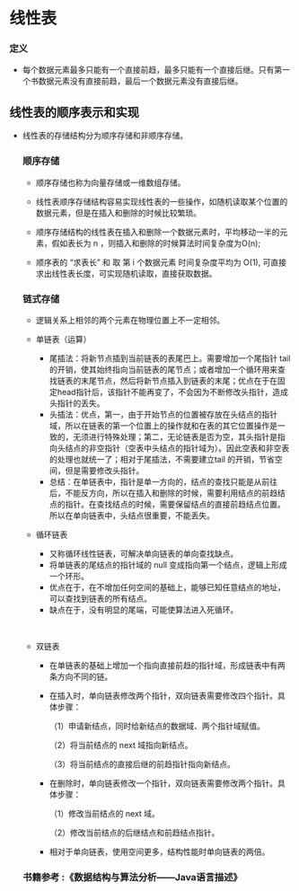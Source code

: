 # 线性表



### 定义

- 每个数据元素最多只能有一个直接前趋，最多只能有一个直接后继。只有第一个书数据元素没有直接前趋，最后一个数据元素没有直接后继。

## 线性表的顺序表示和实现

- 线性表的存储结构分为顺序存储和非顺序存储。

  ### 顺序存储

  - 顺序存储也称为向量存储或一维数组存储。

  - 线性表顺序存储结构容易实现线性表的一些操作，如随机读取某个位置的数据元素，但是在插入和删除的时候比较繁琐。
  - 顺序存储结构的线性表在插入和删除一个数据元素时，平均移动一半的元素，假如表长为 n ，则插入和删除的时候算法时间复杂度为O(n);
  - 顺序表的 “求表长” 和 取 第 i 个数据元素 时间复杂度平均为 O(1), 可直接求出线性表长度，可实现随机读取，直接获取数据。

  ### 链式存储

  - 逻辑关系上相邻的两个元素在物理位置上不一定相邻。

  - 单链表（运算）

    - 尾插法：将新节点插到当前链表的表尾巴上。需要增加一个尾指针 tail 的开销，使其始终指向当前链表的尾节点；或者增加一个循环用来查找链表的末尾节点，然后将新节点插入到链表的末尾；优点在于在固定head指针后，该指针不能再变了，不会因为不断修改头指针，造成头指针的丢失。
    - 头插法：优点，第一，由于开始节点的位置被存放在头结点的指针域，所以在链表的第一个位置上的操作就和在表的其它位置操作是一致的，无须进行特殊处理；第二，无论链表是否为空，其头指针是指向头结点的非空指针（空表中头结点的指针域为）。因此空表和非空表的处理也就统一了；相对于尾插法，不需要建立tail 的开销，节省空间，但是需要修改头指针。
    - 总结：在单链表中，指针是单一方向的，结点的查找只能是从前往后，不能反方向，所以在插入和删除的时候，需要利用结点的前趋结点的指针。在查找结点的时候，需要保留结点的直接前趋结点位置。所以在单向链表中，头结点很重要，不能丢失。

  - 循环链表

    - 又称循环线性链表，可解决单向链表的单向查找缺点。
    - 将单链表的尾结点的指针域的 null 变成指向第一个结点，逻辑上形成一个环形。
    - 优点在于，在不增加任何空间的基础上，能够已知任意结点的地址，可以查找到链表的所有结点。
    - 缺点在于，没有明显的尾端，可能使算法进入死循环。

    ​	

  - 双链表

    - 在单链表的基础上增加一个指向直接前趋的指针域，形成链表中有两条方向不同的链。

    - 在插入时，单向链表修改两个指针，双向链表需要修改四个指针。具体步骤：

      （1）申请新结点，同时给新结点的数据域、两个指针域赋值。

      （2）将当前结点的 next 域指向新结点。

      （3）将当前结点的直接后继的前趋指针指向新结点。

    - 在删除时，单向链表修改一个指针，双向链表需要修改两个指针。具体步骤：

      （1）修改当前结点的 next 域。

      （2）修改当前结点的后继结点和前趋结点指针。

      

    - 相对于单向链表，使用空间更多，结构性能时单向链表的两倍。

  

  

  ### 书籍参考 :《数据结构与算法分析——Java语言描述》

  

  

  

  

  

  

  

  

  

  
  
  
  
  
  
  
  
  
  
  
  
  
  
  
  
  